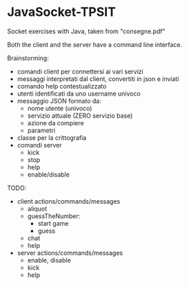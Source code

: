 # JavaSocket-TPSIT

Socket exercises with Java, taken from "consegne.pdf"

Both the client and the server have a command line interface.

Brainstorming:

- comandi client per connettersi ai vari servizi
- messaggi interpretati dal client, convertiti in json e inviati
- comando help contestualizzato
- utenti identificati da uno username univoco
- messaggio JSON formato da:
	- nome utente (univoco)
	- servizio attuale (ZERO servizio base)
	- azione da compiere
	- parametri
- classe per la crittografia
- comandi server
	- kick
	- stop
	- help
	- enable/disable

TODO:

- client actions/commands/messages
	- aliquot
	- guessTheNumber:
		- start game
		- guess
	- chat
	- help
- server actions/commands/messages
	- enable, disable
	- kick
	- help
